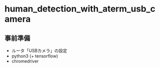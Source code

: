 # human_detection_with_aterm_usb_camera

## 事前準備
- ルータ「USBカメラ」の設定
- python3 (+ tensorflow)
- chromedriver
